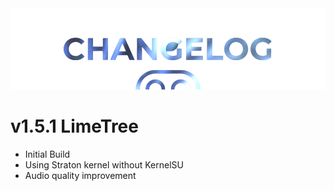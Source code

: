  <img src="https://raw.githubusercontent.com/DroidX-UI-Devices/Official_Devices/13/banners/changelogs.png" />

 # v1.5.1 LimeTree

- Initial Build
- Using Straton kernel without KernelSU
- Audio quality improvement

